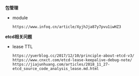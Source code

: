 ****包管理****
- module
    ```
    https://www.infoq.cn/article/XyjhJja87y7pvu1iwHZ3
    ```

****etcd相关问题****
- lease TTL
  ```
  https://yuerblog.cc/2017/12/10/principle-about-etcd-v3/
  https://www.cnxct.com/etcd-lease-keepalive-debug-note/
  https://jiajunhuang.com/articles/2018_11_27-etcd_source_code_analysis_lease.md.html
  ```